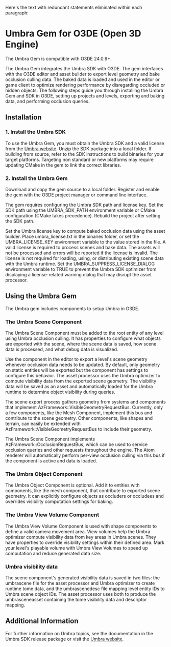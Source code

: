 Here's the text with redundant statements eliminated within each paragraph:

# Umbra Gem for O3DE (Open 3D Engine)

The Umbra Gem is compatible with O3DE 24.0.9+.
 
The Umbra Gem integrates the Umbra SDK with O3DE. The gem interfaces with the O3DE editor and asset builder to export level geometry and bake occlusion culling data. The baked data is loaded and used in the editor or game client to optimize rendering performance by disregarding occluded or hidden objects. The following steps guide you through installing the Umbra Gem and SDK in O3DE, setting up projects and levels, exporting and baking data, and performing occlusion queries.
## Installation

### 1. Install the Umbra SDK

To use the Umbra Gem, you must obtain the Umbra SDK and a valid license from the [Umbra website](https://www.umbra3d.com). Unzip the SDK package into a local folder. If building from source, refer to the SDK instructions to build binaries for your target platforms. Targeting non standard or new platforms may require updating CMake in the gem to link the correct libraries.

### 2. Install the Umbra Gem

Download and copy the gem source to a local folder. Register and enable the gem with the O3DE project manager or command line interface.

The gem requires configuring the Umbra SDK path and license key. Set the SDK path using the UMBRA_SDK_PATH environment variable or CMake configuration (CMake takes precedence). Rebuild the project after setting the SDK path.

Set the Umbra license key to compute baked occlusion data using the asset builder. Place umbra_license.txt in the binaries folder, or set the UMBRA_LICENSE_KEY environment variable to the value stored in the file. A valid license is required to process scenes and bake data. The assets will not be processed and errors will be reported if the license is invalid. The license is not required for loading, using, or distributing existing scene data with the Umbra runtime. Set the UMBRA_SUPPRESS_LICENSE_DIALOG environment variable to TRUE to prevent the Umbra SDK optimizer from displaying a license-related warning dialog that may disrupt the asset processor.

## Using the Umbra Gem

The Umbra gem includes components to setup Umbra in O3DE.

### The Umbra Scene Component

The Umbra Scene Component must be added to the root entity of any level using Umbra occlusion culling. It has properties to configure what objects are exported with the scene, where the scene data is saved, how scene data is processed, and what debug data is visualized.

Use the component in the editor to export a level's scene geometry whenever occlusion data needs to be updated. By default, only geometry on static entities will be exported but the component has settings to configure this behavior. The asset processor uses the Umbra optimizer to compute visibility data from the exported scene geometry. The visibility data will be saved as an asset and automatically loaded for the Umbra runtime to determine object visibility during queries.

The scene export process gathers geometry from systems and components that implement AzFramework::VisibleGeometryRequestBus. Currently, only a few components, like the Mesh Component, implement this bus and contribute to the scene geometry. Other components, like shapes and terrain, can easily be extended with AzFramework::VisibleGeometryRequestBus to include their geometry. 

The Umbra Scene Component implements AzFramework::OcclusionRequestBus, which can be used to service occlusion queries and other requests throughout the engine. The Atom renderer will automatically perform per-view occlusion culling via this bus if the component is active and data is loaded.

### The Umbra Object Component

The Umbra Object Component is optional. Add it to entities with components, like the mesh component, that contribute to exported scene geometry. It can explicitly configure objects as occluders or occludees and overrides visibility computation settings for baking.

### The Umbra View Volume Component

The Umbra View Volume Component is used with shape components to define a valid camera movement area. View volumes help the Umbra optimizer compute visibility data from key areas in Umbra scenes. They have properties to override visibility settings within their defined area. Mark your level's playable volume with Umbra View Volumes to speed up computation and reduce generated data size.

### Umbra visibility data

The scene component's generated visibility data is saved in two files: the umbrascene file for the asset processor and Umbra optimizer to create runtime tome data, and the umbrascenedesc file mapping level entity IDs to Umbra scene object IDs. The asset processor uses both to produce the umbrasceneasset containing the tome visibility data and descriptor mapping.

## Additional Information

For further information on Umbra topics, see the documentation in the Umbra SDK release package or visit the [Umbra website](https://www.umbra3d.com).